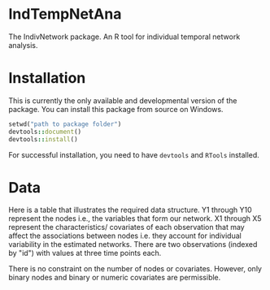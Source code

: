 # IndTempNetAna
The IndivNetwork package. An R tool for individual temporal network analysis.


# Installation
This is currently the only available and developmental version of the package. You can install this package from source on Windows. 

```ruby
setwd("path to package folder")
devtools::document()
devtools::install()
```

For successful installation, you need to have `devtools` and `RTools` installed.

# Data
Here is a table that illustrates the required data structure. Y1 through Y10 represent the nodes i.e., the variables that form our network. X1 through X5 represent the characteristics/ covariates of each observation that may affect the associations between nodes i.e. they account for individual variability in the estimated networks. There are two observations (indexed by "id") with values at three time points each. 

<picture>

</picture>



There is no constraint on the number of nodes or covariates. However, only binary nodes and binary or numeric covariates are permissible.  



